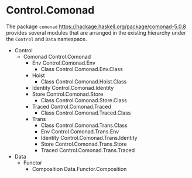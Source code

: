 # Control.Comonad

The package `comonad` https://hackage.haskell.org/package/comonad-5.0.8 provides several modules that are arranged in the existing hierarchy under the `Control` and `Data` namespace.

- Control
  - Comonad                           Control.Comonad
    - Env                               Control.Comonad.Env
      - Class                             Control.Comonad.Env.Class
    - Hoist
      - Class                           Control.Comonad.Hoist.Class
    - Identity                          Control.Comonad.Identity
    - Store                             Control.Comonad.Store
      - Class                             Control.Comonad.Store.Class
    - Traced                            Control.Comonad.Traced
      - Class                             Control.Comonad.Traced.Class
    - Trans
      - Class                           Control.Comonad.Trans.Class
      - Env                             Control.Comonad.Trans.Env
      - Identity                        Control.Comonad.Trans.Identity
      - Store                           Control.Comonad.Trans.Store
      - Traced                          Control.Comonad.Trans.Traced
- Data
  - Functor
    - Composition                       Data.Functor.Composition
